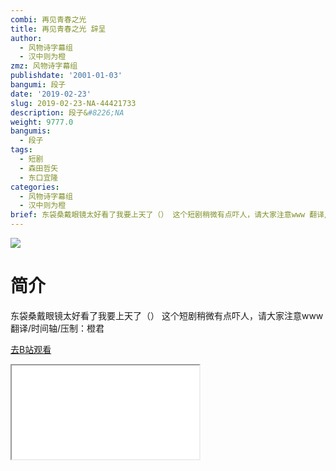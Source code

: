 ```yaml
---
combi: 再见青春之光
title: 再见青春之光 辞呈
author:
  - 风物诗字幕组
  - 汉中则为橙
zmz: 风物诗字幕组
publishdate: '2001-01-03'
bangumi: 段子
date: '2019-02-23'
slug: 2019-02-23-NA-44421733
description: 段子&#8226;NA
weight: 9777.0
bangumis:
  - 段子
tags:
  - 短剧
  - 森田哲矢
  - 东口宜隆
categories:
  - 风物诗字幕组
  - 汉中则为橙
brief: 东袋桑戴眼镜太好看了我要上天了（） 这个短剧稍微有点吓人，请大家注意www 翻译/时间轴/压制：橙君
---
```

![](https://i.imgur.com/KjzcGKc.jpg)
# 简介  
东袋桑戴眼镜太好看了我要上天了（）
这个短剧稍微有点吓人，请大家注意www
翻译/时间轴/压制：橙君  

[去B站观看](https://www.bilibili.com/video/av44421733/)
<div class ="resp-container"><iframe class="testiframe" src="//player.bilibili.com/player.html?aid=44421733"", scrolling="no", allowfullscreen="true" > </iframe></div> 
